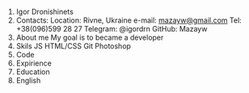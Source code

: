 1. Igor Dronishinets
2. Contacts:
Location: Rivne, Ukraine
e-mail: mazayw@gmail.com
Tel: +38(096)599 28 27
Telegram: @igordrn
GitHub: Mazayw
3. About me
My goal is to became a developer
4. Skils
JS
HTML/CSS
Git
Photoshop
5. Code
6. Expirience
7. Education
8. English